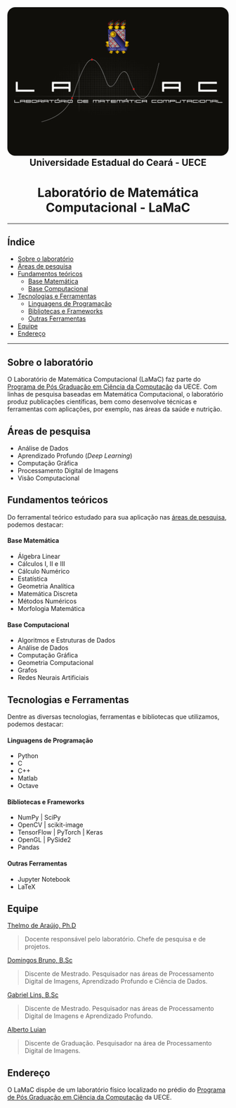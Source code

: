 <p align="center" style="margin: 0">
  <img src="profile/assets/logotipo_lamac_black-uece.png" width="600px" style="border-radius: 18px"/>
</p>

<div align="center">
  <h2 style="margin: 0 auto">Universidade Estadual do Ceará - UECE</h2>
  <h1>Laboratório de Matemática Computacional - LaMaC</h1>
</div>

---

<h2>Índice</h2>

- [Sobre o laboratório](#sobre-o-laboratório)
- [Áreas de pesquisa](#áreas-de-pesquisa)
- [Fundamentos teóricos](#fundamentos-teóricos)
    - [Base Matemática](#base-matemática)
    - [Base Computacional](#base-computacional)
- [Tecnologias e Ferramentas](#tecnologias-e-ferramentas)
    - [Linguagens de Programação](#linguagens-de-programação)
    - [Bibliotecas e Frameworks](#bibliotecas-e-frameworks)
    - [Outras Ferramentas](#outras-ferramentas)
- [Equipe](#equipe)
- [Endereço](#endereço)

---

## Sobre o laboratório

O Laboratório de Matemática Computacional (LaMaC) faz parte do [Programa de Pós Graduação em Ciência da Computação](http://www.uece.br/ppgcc/) da UECE. Com linhas de pesquisa baseadas em Matemática Computacional, o laboratório produz publicações científicas, bem como desenvolve técnicas e ferramentas com aplicações, por exemplo, nas áreas da saúde e nutrição.

## Áreas de pesquisa

- Análise de Dados
- Aprendizado Profundo (*Deep Learning*)
- Computação Gráfica
- Processamento Digital de Imagens
- Visão Computacional

## Fundamentos teóricos

Do ferramental teórico estudado para sua aplicação nas [áreas de pesquisa](#áreas-de-pesquisa), podemos destacar:

#### Base Matemática

- Álgebra Linear
- Cálculos I, II e III
- Cálculo Numérico
- Estatística
- Geometria Analítica
- Matemática Discreta
- Métodos Numéricos
- Morfologia Matemática

#### Base Computacional

- Algoritmos e Estruturas de Dados
- Análise de Dados
- Computação Gráfica
- Geometria Computacional
- Grafos
- Redes Neurais Artificiais

## Tecnologias e Ferramentas

Dentre as diversas tecnologias, ferramentas e bibliotecas que utilizamos, podemos destacar:

#### Linguagens de Programação

- Python
- C
- C++
- Matlab
- Octave

#### Bibliotecas e Frameworks

- NumPy | SciPy
- OpenCV | scikit-image
- TensorFlow | PyTorch | Keras
- OpenGL | PySide2
- Pandas

#### Outras Ferramentas

- Jupyter Notebook
- LaTeX

## Equipe

[Thelmo de Araújo, Ph.D](http://lattes.cnpq.br/3978299887398475)

> Docente responsável pelo laboratório. Chefe de pesquisa e de projetos.

[Domingos Bruno, B.Sc](http://lattes.cnpq.br/2071492934254307)

> Discente de Mestrado. Pesquisador nas áreas de Processamento Digital de Imagens, Aprendizado Profundo e Ciência de Dados.

[Gabriel Lins, B.Sc](http://lattes.cnpq.br/0989380563059737)

> Discente de Mestrado. Pesquisador nas áreas de Processamento Digital de Imagens e Aprendizado Profundo.

[Alberto Luian](http://lattes.cnpq.br/9709130130037571)

> Discente de Graduação. Pesquisador na área de Processamento Digital de Imagens.

## Endereço

O LaMaC dispõe de um laboratório físico localizado no prédio do [Programa de Pós Graduação em Ciência da Computação](http://www.uece.br/ppgcc/) da UECE.
